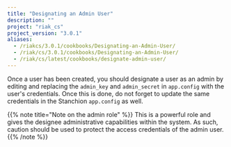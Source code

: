 ```yaml
---
title: "Designating an Admin User"
description: ""
project: "riak_cs"
project_version: "3.0.1"
aliases:
  - /riakcs/3.0.1/cookbooks/Designating-an-Admin-User/
  - /riak/cs/3.0.1/cookbooks/Designating-an-Admin-User/
  - /riak/cs/latest/cookbooks/designate-admin-user/
---
```


Once a user has been created, you should designate a user as an admin by
editing and replacing the `admin_key` and `admin_secret` in `app.config`
with the user's credentials. Once this is done, do not forget to update
the same credentials in the Stanchion `app.config` as well.

{{% note title="Note on the admin role" %}}
This is a powerful role and gives the designee administrative capabilities
within the system. As such, caution should be used to protect the access
credentials of the admin user.
{{% /note %}}
